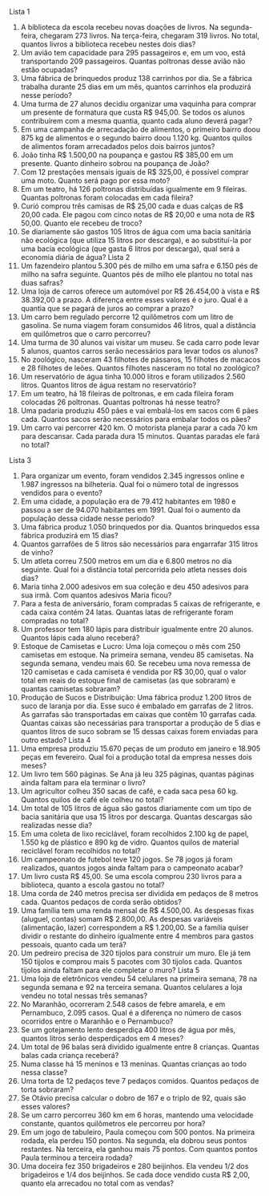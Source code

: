 
Lista 1
1. A biblioteca da escola recebeu novas doações de livros. Na segunda-feira, chegaram 273 livros. Na terça-feira, chegaram 319 livros. No total, quantos livros a biblioteca recebeu nestes dois dias? 
2. Um avião tem capacidade para 295 passageiros e, em um voo, está transportando 209 passageiros. Quantas poltronas desse avião não estão ocupadas? 
3. Uma fábrica de brinquedos produz 138 carrinhos por dia. Se a fábrica trabalha durante 25 dias em um mês, quantos carrinhos ela produzirá nesse período?
4. Uma turma de 27 alunos decidiu organizar uma vaquinha para comprar um presente de formatura que custa R$ 945,00. Se todos os alunos contribuírem com a mesma quantia, quanto cada aluno deverá pagar?
5. Em uma campanha de arrecadação de alimentos, o primeiro bairro doou 875 kg de alimentos e o segundo bairro doou 1.120 kg. Quantos quilos de alimentos foram arrecadados pelos dois bairros juntos? 
6. João tinha R$ 1.500,00 na poupança e gastou R$ 385,00 em um presente. Quanto dinheiro sobrou na poupança de João? 
7. Com 12 prestações mensais iguais de R$ 325,00, é possível comprar uma moto. Quanto será pago por essa moto? 
8. Em um teatro, há 126 poltronas distribuídas igualmente em 9 fileiras. Quantas poltronas foram colocadas em cada fileira? 
9. Curió comprou três camisas de R$ 25,00 cada e duas calças de R$ 20,00 cada. Ele pagou com cinco notas de R$ 20,00 e uma nota de R$ 50,00. Quanto ele recebeu de troco? 
10. Se diariamente são gastos 105 litros de água com uma bacia sanitária não ecológica (que utiliza 15 litros por descarga), e ao substituí-la por uma bacia ecológica (que gasta 6 litros por descarga), qual será a economia diária de água?
Lista 2
1. Um fazendeiro plantou 5.300 pés de milho em uma safra e 6.150 pés de milho na safra seguinte. Quantos pés de milho ele plantou no total nas duas safras? 
2. Uma loja de carros oferece um automóvel por R$ 26.454,00 à vista e R$ 38.392,00 a prazo. A diferença entre esses valores é o juro. Qual é a quantia que se pagará de juros ao comprar a prazo? 
3. Um carro bem regulado percorre 12 quilômetros com um litro de gasolina. Se numa viagem foram consumidos 46 litros, qual a distância em quilômetros que o carro percorreu? 
4. Uma turma de 30 alunos vai visitar um museu. Se cada carro pode levar 5 alunos, quantos carros serão necessários para levar todos os alunos?
5. No zoológico, nasceram 43 filhotes de pássaros, 15 filhotes de macacos e 28 filhotes de leões. Quantos filhotes nasceram no total no zoológico? 
6. Um reservatório de água tinha 10.000 litros e foram utilizados 2.560 litros. Quantos litros de água restam no reservatório? 
7. Em um teatro, há 18 fileiras de poltronas, e em cada fileira foram colocadas 26 poltronas. Quantas poltronas há nesse teatro? 
9. Uma padaria produziu 450 pães e vai embalá-los em sacos com 6 pães cada. Quantos sacos serão necessários para embalar todos os pães?
10. Um carro vai percorrer 420 km. O motorista planeja parar a cada 70 km para descansar. Cada parada dura 15 minutos. Quantas paradas ele fará no total?

Lista 3
1. Para organizar um evento, foram vendidos 2.345 ingressos online e 1.987 ingressos na bilheteria. Qual foi o número total de ingressos vendidos para o evento? 
2. Em uma cidade, a população era de 79.412 habitantes em 1980 e passou a ser de 94.070 habitantes em 1991. Qual foi o aumento da população dessa cidade nesse período? 
3. Uma fábrica produz 1.050 brinquedos por dia. Quantos brinquedos essa fábrica produzirá em 15 dias?
4. Quantos garrafões de 5 litros são necessários para engarrafar 315 litros de vinho? 
5. Um atleta correu 7.500 metros em um dia e 6.800 metros no dia seguinte. Qual foi a distância total percorrida pelo atleta nesses dois dias? 
6. Maria tinha 2.000 adesivos em sua coleção e deu 450 adesivos para sua irmã. Com quantos adesivos Maria ficou? 
7. Para a festa de aniversário, foram compradas 5 caixas de refrigerante, e cada caixa contém 24 latas. Quantas latas de refrigerante foram compradas no total? 
8. Um professor tem 180 lápis para distribuir igualmente entre 20 alunos. Quantos lápis cada aluno receberá?
9. Estoque de Camisetas e Lucro: Uma loja começou o mês com 250 camisetas em estoque. Na primeira semana, vendeu 85 camisetas. Na segunda semana, vendeu mais 60. Se recebeu uma nova remessa de 120 camisetas e cada camiseta é vendida por R$ 30,00, qual o valor total em reais do estoque final de camisetas (as que sobraram) e quantas camisetas sobraram?
10. Produção de Sucos e Distribuição: Uma fábrica produz 1.200 litros de suco de laranja por dia. Esse suco é embalado em garrafas de 2 litros. As garrafas são transportadas em caixas que contêm 10 garrafas cada. Quantas caixas são necessárias para transportar a produção de 5 dias e quantos litros de suco sobram se 15 dessas caixas forem enviadas para outro estado?
Lista 4
1. Uma empresa produziu 15.670 peças de um produto em janeiro e 18.905 peças em fevereiro. Qual foi a produção total da empresa nesses dois meses? 
2. Um livro tem 560 páginas. Se Ana já leu 325 páginas, quantas páginas ainda faltam para ela terminar o livro? 
3. Um agricultor colheu 350 sacas de café, e cada saca pesa 60 kg. Quantos quilos de café ele colheu no total? 
4. Um total de 105 litros de água são gastos diariamente com um tipo de bacia sanitária que usa 15 litros por descarga. Quantas descargas são realizadas nesse dia?
5. Em uma coleta de lixo reciclável, foram recolhidos 2.100 kg de papel, 1.550 kg de plástico e 890 kg de vidro. Quantos quilos de material reciclável foram recolhidos no total? 
6. Um campeonato de futebol teve 120 jogos. Se 78 jogos já foram realizados, quantos jogos ainda faltam para o campeonato acabar? 
7. Um livro custa R$ 45,00. Se uma escola comprou 230 livros para a biblioteca, quanto a escola gastou no total? 
8. Uma corda de 240 metros precisa ser dividida em pedaços de 8 metros cada. Quantos pedaços de corda serão obtidos?
9. Uma família tem uma renda mensal de R$ 4.500,00. As despesas fixas (aluguel, contas) somam R$ 2.800,00. As despesas variáveis (alimentação, lazer) correspondem a R$ 1.200,00. Se a família quiser dividir o restante do dinheiro igualmente entre 4 membros para gastos pessoais, quanto cada um terá?
10.  Um pedreiro precisa de 320 tijolos para construir um muro. Ele já tem 150 tijolos e comprou mais 5 pacotes com 30 tijolos cada. Quantos tijolos ainda faltam para ele completar o muro?
Lista 5
1. Uma loja de eletrônicos vendeu 54 celulares na primeira semana, 78 na segunda semana e 92 na terceira semana. Quantos celulares a loja vendeu no total nessas três semanas? 
2. No Maranhão, ocorreram 2.548 casos de febre amarela, e em Pernambuco, 2.095 casos. Qual é a diferença no número de casos ocorridos entre o Maranhão e o Pernambuco? 
3. Se um gotejamento lento desperdiça 400 litros de água por mês, quantos litros serão desperdiçados em 4 meses? 
4. Um total de 96 balas será dividido igualmente entre 8 crianças. Quantas balas cada criança receberá?
5. Numa classe há 15 meninos e 13 meninas. Quantas crianças ao todo nessa classe?
6. Uma torta de 12 pedaços teve 7 pedaços comidos. Quantos pedaços de torta sobraram? 
7. Se Otávio precisa calcular o dobro de 167 e o triplo de 92, quais são esses valores? 
8. Se um carro percorreu 360 km em 6 horas, mantendo uma velocidade constante, quantos quilômetros ele percorreu por hora?
9. Em um jogo de tabuleiro, Paula começou com 500 pontos. Na primeira rodada, ela perdeu 150 pontos. Na segunda, ela dobrou seus pontos restantes. Na terceira, ela ganhou mais 75 pontos. Com quantos pontos Paula terminou a terceira rodada?
10. Uma doceira fez 350 brigadeiros e 280 beijinhos. Ela vendeu 1/2 dos brigadeiros e 1/4 dos beijinhos. Se cada doce vendido custa R$ 2,00, quanto ela arrecadou no total com as vendas?

